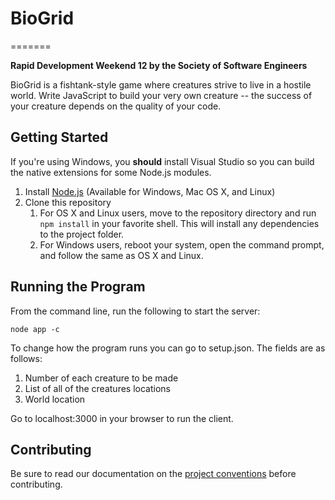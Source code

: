 # BioGrid #
=======

**Rapid Development Weekend 12 by the Society of Software Engineers**

BioGrid is a fishtank-style game where creatures strive to live in a hostile world. Write JavaScript to
build your very own creature -- the success of your creature depends on the quality of your code.

## Getting Started ##

If you're using Windows, you **should** install Visual Studio so you
can build the native extensions for some Node.js modules.

1.  Install [Node.js][1] (Available for Windows, Mac OS X, and Linux)
2.  Clone this repository
    1. For OS X and Linux users, move to the repository directory and run `npm install` in your favorite
    shell. This will install any dependencies to the project folder.
    2. For Windows users, reboot your system, open the command prompt, and follow the same as OS X and Linux.

## Running the Program ##
From the command line, run the following to start the server:

    node app -c

To change how the program runs you can go to setup.json. The fields are as follows: 
1.  Number of each creature to be made  
2.  List of all of the creatures locations  
3.  World location  

Go to localhost:3000 in your browser to run the client.

## Contributing ##
Be sure to read our documentation on the [project conventions][2] before
contributing.

[1]: http://nodejs.org
[2]: https://github.com/rit-sse/rapdev12/wiki/Project-conventions
